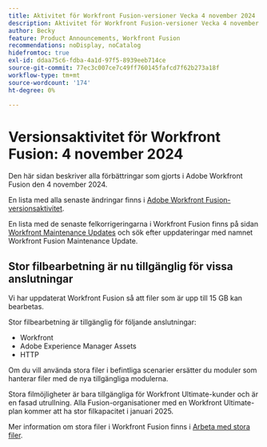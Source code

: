 ```yaml
---
title: Aktivitet för Workfront Fusion-versioner Vecka 4 november 2024
description: Aktivitet för Workfront Fusion-versioner Vecka 4 november 2024
author: Becky
feature: Product Announcements, Workfront Fusion
recommendations: noDisplay, noCatalog
hidefromtoc: true
exl-id: ddaa75c6-fdba-4a1d-97f5-8939eeb714ce
source-git-commit: 77ec3c007ce7c49ff760145fafcd7f62b273a18f
workflow-type: tm+mt
source-wordcount: '174'
ht-degree: 0%

---
```


# Versionsaktivitet för Workfront Fusion: 4 november 2024

Den här sidan beskriver alla förbättringar som gjorts i Adobe Workfront Fusion den 4 november 2024.

En lista med alla senaste ändringar finns i [Adobe Workfront Fusion-versionsaktivitet](/help/workfront-fusion/fusion-product-releases/fusion-release-activity.md).

En lista med de senaste felkorrigeringarna i Workfront Fusion finns på sidan [Workfront Maintenance Updates](https://experienceleague.adobe.com/docs/workfront-known-issues/releases/current-updates.html) och sök efter uppdateringar med namnet Workfront Fusion Maintenance Update.

## Stor filbearbetning är nu tillgänglig för vissa anslutningar

Vi har uppdaterat Workfront Fusion så att filer som är upp till 15 GB kan bearbetas.

Stor filbearbetning är tillgänglig för följande anslutningar:

* Workfront
* Adobe Experience Manager Assets
* HTTP

Om du vill använda stora filer i befintliga scenarier ersätter du moduler som hanterar filer med de nya tillgängliga modulerna.

Stora filmöjligheter är bara tillgängliga för Workfront Ultimate-kunder och är en fasad utrullning. Alla Fusion-organisationer med en Workfront Ultimate-plan kommer att ha stor filkapacitet i januari 2025.

Mer information om stora filer i Workfront Fusion finns i [Arbeta med stora filer](/help/workfront-fusion/references/scenarios/fusion-large-files.md).
